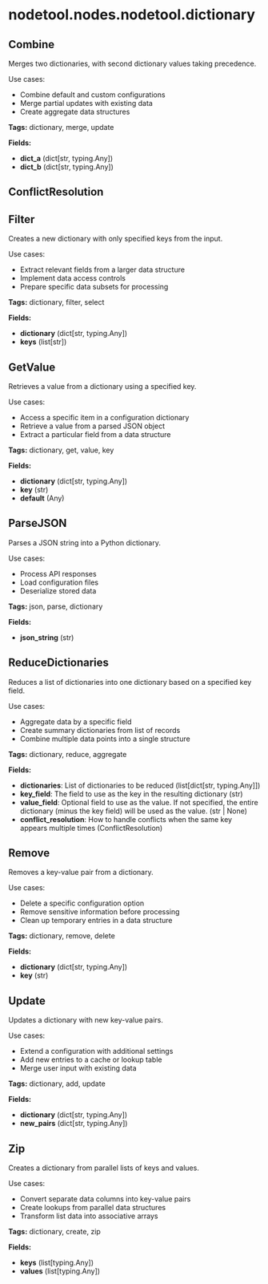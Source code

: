 # nodetool.nodes.nodetool.dictionary

## Combine

Merges two dictionaries, with second dictionary values taking precedence.

Use cases:
- Combine default and custom configurations
- Merge partial updates with existing data
- Create aggregate data structures

**Tags:** dictionary, merge, update

**Fields:**
- **dict_a** (dict[str, typing.Any])
- **dict_b** (dict[str, typing.Any])


## ConflictResolution

## Filter

Creates a new dictionary with only specified keys from the input.

Use cases:
- Extract relevant fields from a larger data structure
- Implement data access controls
- Prepare specific data subsets for processing

**Tags:** dictionary, filter, select

**Fields:**
- **dictionary** (dict[str, typing.Any])
- **keys** (list[str])


## GetValue

Retrieves a value from a dictionary using a specified key.

Use cases:
- Access a specific item in a configuration dictionary
- Retrieve a value from a parsed JSON object
- Extract a particular field from a data structure

**Tags:** dictionary, get, value, key

**Fields:**
- **dictionary** (dict[str, typing.Any])
- **key** (str)
- **default** (Any)


## ParseJSON

Parses a JSON string into a Python dictionary.

Use cases:
- Process API responses
- Load configuration files
- Deserialize stored data

**Tags:** json, parse, dictionary

**Fields:**
- **json_string** (str)


## ReduceDictionaries

Reduces a list of dictionaries into one dictionary based on a specified key field.

Use cases:
- Aggregate data by a specific field
- Create summary dictionaries from list of records
- Combine multiple data points into a single structure

**Tags:** dictionary, reduce, aggregate

**Fields:**
- **dictionaries**: List of dictionaries to be reduced (list[dict[str, typing.Any]])
- **key_field**: The field to use as the key in the resulting dictionary (str)
- **value_field**: Optional field to use as the value. If not specified, the entire dictionary (minus the key field) will be used as the value. (str | None)
- **conflict_resolution**: How to handle conflicts when the same key appears multiple times (ConflictResolution)


## Remove

Removes a key-value pair from a dictionary.

Use cases:
- Delete a specific configuration option
- Remove sensitive information before processing
- Clean up temporary entries in a data structure

**Tags:** dictionary, remove, delete

**Fields:**
- **dictionary** (dict[str, typing.Any])
- **key** (str)


## Update

Updates a dictionary with new key-value pairs.

Use cases:
- Extend a configuration with additional settings
- Add new entries to a cache or lookup table
- Merge user input with existing data

**Tags:** dictionary, add, update

**Fields:**
- **dictionary** (dict[str, typing.Any])
- **new_pairs** (dict[str, typing.Any])


## Zip

Creates a dictionary from parallel lists of keys and values.

Use cases:
- Convert separate data columns into key-value pairs
- Create lookups from parallel data structures
- Transform list data into associative arrays

**Tags:** dictionary, create, zip

**Fields:**
- **keys** (list[typing.Any])
- **values** (list[typing.Any])


